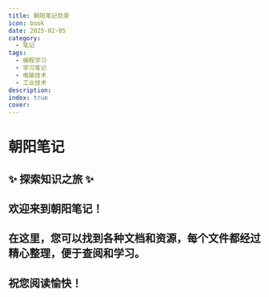 ```yaml
---
title: 朝阳笔记目录
icon: book
date: 2025-02-05
category:
  - 笔记
tags:
  - 编程学习
  - 学习笔记
  - 电脑技术
  - 工业技术
description: 
index: true
cover:
---
```


# 朝阳笔记

## ✨ 探索知识之旅 ✨

## 欢迎来到朝阳笔记！
## 在这里，您可以找到各种文档和资源，每个文件都经过精心整理，便于查阅和学习。
## 祝您阅读愉快！

